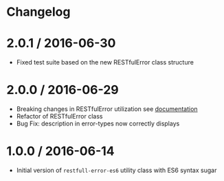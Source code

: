 # Changelog

2.0.1 / 2016-06-30
==================

  * Fixed test suite based on the new RESTfulError class structure

2.0.0 / 2016-06-29
==================

  * Breaking changes in RESTfulError utilization see [documentation](https://www.npmjs.com/package/restful-error-es6)
  * Refactor of RESTfulError class
  * Bug Fix: description in error-types now correctly displays

1.0.0 / 2016-06-14
==================

  * Initial version of `restfull-error-es6` utility class with ES6 syntax sugar